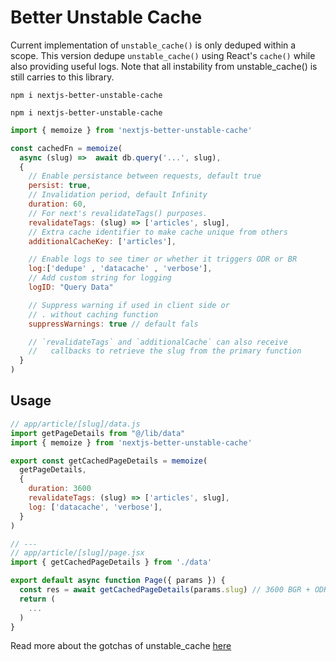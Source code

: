 # Better Unstable Cache

Current implementation of `unstable_cache()` is only deduped within a scope. 
This version dedupe `unstable_cache()` using React's `cache()` while also 
providing useful logs. Note that all instability from unstable_cache() is still
carries to this library.

```
npm i nextjs-better-unstable-cache
```
```
npm i nextjs-better-unstable-cache
```
```javascript
import { memoize } from 'nextjs-better-unstable-cache' 

const cachedFn = memoize(
  async (slug) =>  await db.query('...', slug),
  {
    // Enable persistance between requests, default true
    persist: true, 
    // Invalidation period, default Infinity
    duration: 60,
    // For next's revalidateTags() purposes. 
    revalidateTags: (slug) => ['articles', slug], 
    // Extra cache identifier to make cache unique from others
    additionalCacheKey: ['articles'],

    // Enable logs to see timer or whether it triggers ODR or BR
    log:['dedupe' , 'datacache' , 'verbose'],
    // Add custom string for logging
    logID: "Query Data"

    // Suppress warning if used in client side or 
    // . without caching function
    suppressWarnings: true // default fals

    // `revalidateTags` and `additionalCache` can also receive 
    //   callbacks to retrieve the slug from the primary function 
  } 
)

```

## Usage
```javascript
// app/article/[slug]/data.js
import getPageDetails from "@/lib/data"
import { memoize } from 'nextjs-better-unstable-cache' 

export const getCachedPageDetails = memoize(
  getPageDetails,
  {
    duration: 3600
    revalidateTags: (slug) => ['articles', slug],
    log: ['datacache', 'verbose'],
  }
)

// ---
// app/article/[slug]/page.jsx
import { getCachedPageDetails } from './data' 

export default async function Page({ params }) {
  const res = await getCachedPageDetails(params.slug) // 3600 BGR + ODR
  return (
    ...
  )
}

```
Read more about the gotchas of unstable_cache [here](https://alfonsusardani.notion.site/unstable_cache-from-next-cache-f300b3184d6a472ea5282543d50b9f02)
